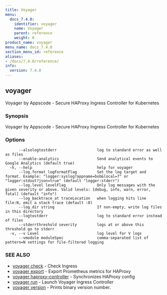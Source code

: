 ```yaml
---
title: Voyager
menu:
  docs_7.4.0:
    identifier: voyager
    name: Voyager
    parent: reference
    weight: 0
product_name: voyager
menu_name: docs_7.4.0
section_menu_id: reference
aliases:
- /docs/7.4.0/reference/
info:
  version: 7.4.0
---
```


## voyager

Voyager by Appscode - Secure HAProxy Ingress Controller for Kubernetes

### Synopsis

Voyager by Appscode - Secure HAProxy Ingress Controller for Kubernetes

### Options

```
      --alsologtostderr                  log to standard error as well as files
      --enable-analytics                 Send analytical events to Google Analytics (default true)
  -h, --help                             help for voyager
      --log.format logFormatFlag         Set the log target and format. Example: "logger:syslog?appname=bob&local=7" or "logger:stdout?json=true" (default "logger:stderr")
      --log.level levelFlag              Only log messages with the given severity or above. Valid levels: [debug, info, warn, error, fatal] (default "info")
      --log_backtrace_at traceLocation   when logging hits line file:N, emit a stack trace (default :0)
      --log_dir string                   If non-empty, write log files in this directory
      --logtostderr                      log to standard error instead of files
      --stderrthreshold severity         logs at or above this threshold go to stderr
  -v, --v Level                          log level for V logs
      --vmodule moduleSpec               comma-separated list of pattern=N settings for file-filtered logging
```

### SEE ALSO

* [voyager check](/docs/7.4.0/reference/voyager_check)	 - Check Ingress
* [voyager export](/docs/7.4.0/reference/voyager_export)	 - Export Prometheus metrics for HAProxy
* [voyager haproxy-controller](/docs/7.4.0/reference/voyager_haproxy-controller)	 - Synchronizes HAProxy config
* [voyager run](/docs/7.4.0/reference/voyager_run)	 - Launch Voyager Ingress Controller
* [voyager version](/docs/7.4.0/reference/voyager_version)	 - Prints binary version number.

